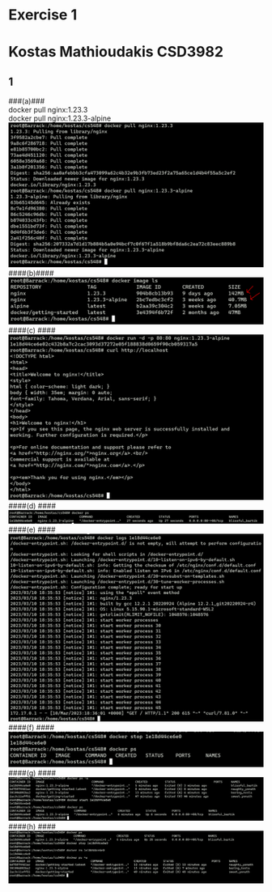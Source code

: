 # Exercise 1 <h1> #
# Kostas Mathioudakis CSD3982 #

 ## 1 ##
  ###(a)###  
  docker pull nginx:1.23.3  
  docker pull nginx:1.23.3-alpine  
 ![screenshot](./1/a.PNG)
  ####(b)####  
 ![screenshot](./1/b.PNG)
  ####(c) #### 
 ![screenshot](./1/c.PNG)
  ####(d)  ####
 ![screenshot](./1/d.PNG)
  ####(e)  ####
 ![screenshot](./1/e.PNG)
  ####(f)  ####
 ![screenshot](./1/f.PNG)
  ####(g)  ####
 ![screenshot](./1/g.PNG)
  ####(h)  ####
 ![screenshot](./1/h.PNG)
